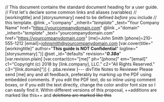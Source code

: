 // This document contains the standard document heading for a user guide.
// First let's declare some common links and aliases (variables)
// [workingtitle] and [storysummary] need to be defined *before* you include
// this template.
@link _="company" _inherit="_template_" _text="Your Company Name" href="https://yourcompanydomain.com"
@link _="domain" _inherit="_template_" _text="yourcompanydomain.com" href="https://yourcompanydomain.com"
[me]=John Smith
[phone]=210-555-1212
[email]=johnsmith@yourcompanydomain.com
[var.cover(title="[workingtitle]" author="**This guide is NOT Confidential**" logline="[storysummary].")]
@set _id="defaults" revision="***0.38a***" 
[var.revision.plain]
[var.contact(cn="[me]" ph="*[phone]*" em="[email]" c1="Copyright (c) 2018 by [link.company], LLC." c2="All Rights Reserved." c3="[link.domain]")]
{: .pba.review }--- divTitle Notes to Reviewer
    Please send [me] any and all feedback, preferably by marking up the PDF using embedded comments. If you edit the PDF text, do so inline using comment boxes, or if you edit the text directly, change the color and/or font size so I can easily find it. Within different versions of this proposal, ++additions are marked like this++ and ~~deletions are marked like this~~
